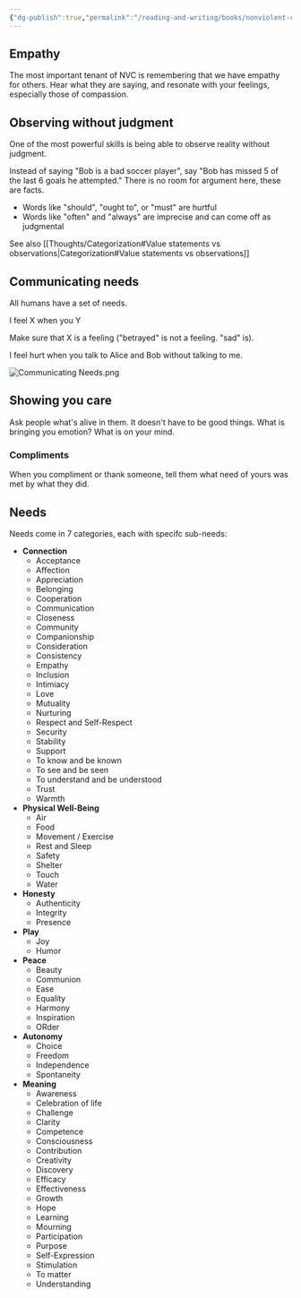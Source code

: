 ```yaml
---
{"dg-publish":true,"permalink":"/reading-and-writing/books/nonviolent-communication/","tags":["books","communication"],"noteIcon":3}
---
```



## Empathy

The most important tenant of NVC is remembering that we have empathy for others. Hear what they are saying, and resonate with your feelings, especially those of compassion.

## Observing without judgment
One of the most powerful skills is being able to observe reality without judgment.

Instead of saying "Bob is a bad soccer player", say "Bob has missed 5 of the last 6 goals he attempted." There is no room for argument here, these are facts.

* Words like "should", "ought to", or "must" are hurtful
* Words like "often" and "always" are imprecise and can come off as judgmental

See also [[Thoughts/Categorization#Value statements vs observations\|Categorization#Value statements vs observations]]

## Communicating needs
All humans have a set of needs.

I feel X when you Y

Make sure that X is a feeling ("betrayed" is not a feeling. "sad" is).

I feel hurt when you talk to Alice and Bob without talking to me.

![Communicating Needs.png](/img/user/img/img_books/NVC/Communicating%20Needs.png)

## Showing you care

Ask people what's alive in them.
It doesn't have to be good things. What is bringing you emotion? What is on your mind.

### Compliments

When you compliment or thank someone, tell them what need of yours was met by what they did.

## Needs

Needs come in 7 categories, each with specifc sub-needs:

- **Connection**
	- Acceptance
	- Affection
	- Appreciation
	- Belonging
	- Cooperation
	- Communication
	- Closeness
	- Community
	- Companionship
	- Consideration
	- Consistency
	- Empathy
	- Inclusion
	- Intimiacy
	- Love
	- Mutuality
	- Nurturing
	- Respect and Self-Respect
	- Security
	- Stability
	- Support
	- To know and be known
	- To see and be seen
	- To understand and be understood
	- Trust
	- Warmth
- **Physical Well-Being**
	- Air
	- Food
	- Movement / Exercise
	- Rest and Sleep
	- Safety
	- Shelter
	- Touch
	- Water
- **Honesty**
	- Authenticity
	- Integrity
	- Presence
- **Play**
	- Joy
	- Humor
- **Peace**
	- Beauty
	- Communion
	- Ease
	- Equality
	- Harmony
	- Inspiration
	- ORder
- **Autonomy**
	- Choice
	- Freedom
	- Independence
	- Spontaneity
- **Meaning**
	- Awareness
	- Celebration of life
	- Challenge
	- Clarity
	- Competence
	- Consciousness
	- Contribution
	- Creativity
	- Discovery
	- Efficacy
	- Effectiveness
	- Growth
	- Hope
	- Learning
	- Mourning
	- Participation
	- Purpose
	- Self-Expression
	- Stimulation
	- To matter
	- Understanding